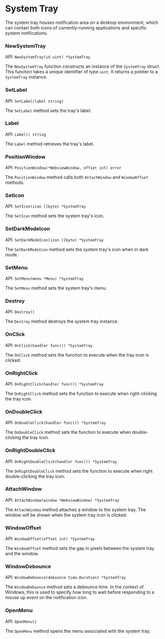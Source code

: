 # System Tray

The system tray houses notification area on a desktop environment, which can contain both icons of currently-running applications and specific system notifications.

### NewSystemTray

API: `NewSystemTray(id uint) *SystemTray`

The `NewSystemTray` function constructs an instance of the `SystemTray` struct. This function takes a unique identifier of type `uint`. It returns a pointer to a `SystemTray` instance.

### SetLabel

API: `SetLabel(label string)`

The `SetLabel` method sets the tray's label. 

### Label

API: `Label() string`

The `Label` method retrieves the tray's label. 

### PositionWindow

API: `PositionWindow(*WebviewWindow, offset int) error`

The `PositionWindow` method calls both `AttachWindow` and `WindowOffset` methods. 

### SetIcon

API: `SetIcon(icon []byte) *SystemTray`

The `SetIcon` method sets the system tray's icon.

### SetDarkModeIcon

API: `SetDarkModeIcon(icon []byte) *SystemTray`

The `SetDarkModeIcon` method sets the system tray's icon when in dark mode. 

### SetMenu

API: `SetMenu(menu *Menu) *SystemTray`

The `SetMenu` method sets the system tray's menu. 

### Destroy

API: `Destroy()`

The `Destroy` method destroys the system tray instance.

### OnClick

API: `OnClick(handler func()) *SystemTray`

The `OnClick` method sets the function to execute when the tray icon is clicked.

### OnRightClick

API: `OnRightClick(handler func()) *SystemTray`

The `OnRightClick` method sets the function to execute when right-clicking the tray icon.

### OnDoubleClick

API: `OnDoubleClick(handler func()) *SystemTray`

The `OnDoubleClick` method sets the function to execute when double-clicking the tray icon.

### OnRightDoubleClick

API: `OnRightDoubleClick(handler func()) *SystemTray`

The `OnRightDoubleClick` method sets the function to execute when right double-clicking the tray icon.

### AttachWindow

API: `AttachWindow(window *WebviewWindow) *SystemTray`

The `AttachWindow` method attaches a window to the system tray. The window will be shown when the system tray icon is clicked.

### WindowOffset

API: `WindowOffset(offset int) *SystemTray`

The `WindowOffset` method sets the gap in pixels between the system tray and the window.

### WindowDebounce

API: `WindowDebounce(debounce time.Duration) *SystemTray`

The `WindowDebounce` method sets a debounce time. In the context of Windows, this is used to specify how long to wait before responding to a mouse up event on the notification icon.

### OpenMenu

API: `OpenMenu()`

The `OpenMenu` method opens the menu associated with the system tray.
